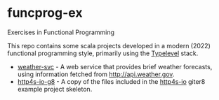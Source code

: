 # funcprog-ex
Exercises in Functional Programming

This repo contains some scala projects developed in a modern (2022) functional programming style, primarily using the 
[Typelevel](https://www.typelevel.org) stack.

- [weather-svc](weather-svc) - A web service that provides brief weather forecasts, using information fetched from http://api.weather.gov.
- [http4s-io-g8](http4s-io-g8) - A copy of the files included in the [http4s-io](https://github.com/http4s/http4s-io.g8) giter8 example project skeleton.


